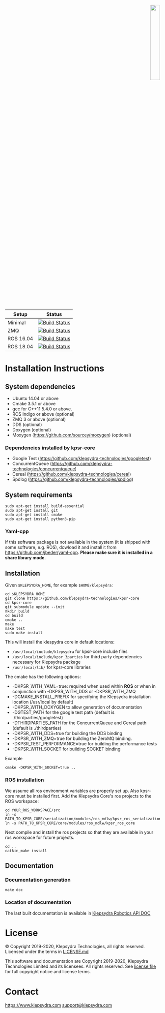 <p align="right">
  <img width="25%" height="25%"src="./images/klepsydra_logo.jpg">
</p>

Setup | Status
--- | ---
Minimal | [![Build Status](https://jenkins1.klepsydra.com/buildStatus/icon?job=kpsr-core%2Fmaster)](https://jenkins1.klepsydra.com/view/Core/job/kpsr-core/job/master/)
ZMQ | [![Build Status](https://jenkins1.klepsydra.com/buildStatus/icon?job=kpsr-zmq-core%2Fmaster)](https://jenkins1.klepsydra.com/view/Core/job/kpsr-zmq-core/job/master/)
ROS 16.04 | [![Build Status](https://jenkins1.klepsydra.com/buildStatus/icon?job=kpsr-ros-core-16.04%2Fmaster)](https://jenkins1.klepsydra.com/view/Core/job/kpsr-ros-core-16.04/job/master/)
ROS 18.04 | [![Build Status](https://jenkins1.klepsydra.com/buildStatus/icon?job=kpsr-ros-core-18.04%2Fmaster)](https://jenkins1.klepsydra.com/view/Core/job/kpsr-ros-core-18.04/job/master/)

# Installation Instructions

## System dependencies

* Ubuntu 14.04 or above
* Cmake 3.5.1 or above
* gcc for C++11 5.4.0 or above.
* ROS Indigo or above (optional)
* ZMQ 3 or above (optional)
* DDS (optional)
* Doxygen (optional)
* Moxygen (https://github.com/sourcey/moxygen) (optional)

### Dependencies installed by kpsr-core

* Google Test (https://github.com/klepsydra-technologies/googletest)
* ConcurrentQueue (https://github.com/klepsydra-technologies/concurrentqueue)
* Cereal (https://github.com/klepsydra-technologies/cereal)
* Spdlog (https://github.com/klepsydra-technologies/spdlog)

## System requirements

	sudo apt-get install build-essential
	sudo apt-get install git
	sudo apt-get install cmake
	sudo apt-get install python3-pip

### Yaml-cpp

If this software package is not available in the system (it is shipped with some software, e.g. ROS), dowload it and install it from https://github.com/jbeder/yaml-cpp. **Please make sure it is installed in a __share library mode__**.

## Installation

Given ```$KLEPSYDRA_HOME```, for example ```$HOME/klepsydra```:

```
cd $KLEPSYDRA_HOME
git clone https://github.com/klepsydra-technologies/kpsr-core
cd kpsr-core
git submodule update --init
mkdir build
cd build
cmake ..
make
make test
sudo make install
```

This will install the klespydra core in default locations:
- `/usr/local/include/klepsydra` for kpsr-core include files
- `/usr/local/include/kpsr_3parties` for third party dependencies necessary for Klepsydra package
- `/usr/local/lib/` for kpsr-core libraries

The cmake has the following options:

* -DKPSR_WITH_YAML=true: required when used within **ROS** or when in conjunction with -DKPSR_WITH_DDS or -DKPSR_WITH_ZMQ
* -DCMAKE_INSTALL_PREFIX for specifying the Klepsydra installation location (/usr/local by default)
* -DKPSR_WITH_DOXYGEN to allow generation of documentation
* -DGTEST_PATH for the google test path (default is ./thirdparties/googletest)
* -DTHIRDPARTIES_PATH for the ConcurrentQueue and Cereal path (default is ./thirdparties)
* -DKPSR_WITH_DDS=true for building the DDS binding
* -DKPSR_WITH_ZMQ=true for building the ZeroMQ binding.
* -DKPSR_TEST_PERFORMANCE=true for building the performance tests
* -DKPSR_WITH_SOCKET for building SOCKET binding

Example

```
cmake -DKPSR_WITH_SOCKET=true ..
```

### ROS installation

We assume all ros environment variables are properly set up. Also kpsr-core must be installed first.
Add the Klepsydra Core's ros projects to the ROS workspace:

```
cd YOUR_ROS_WORKSPACE/src
ln -s PATH_TO_KPSR_CORE/serialization/modules/ros_mdlw/kpsr_ros_serialization
ln -s PATH_TO_KPSR_CORE/core/modules/ros_mdlw/kpsr_ros_core
```

Next compile and install the ros projects so that they are available in your ros workspace for future projects.

```
cd ..
catkin_make install
```

## Documentation

### Documentation generation

```
make doc
```

### Location of documentation

The last built documentation is available in [Klepsydra Robotics API DOC](./api-doc/)


#  License

&copy; Copyright 2019-2020, Klepsydra Technologies, all rights reserved. Licensed under the terms in [LICENSE.md](./LICENSE.md)

This software and documentation are Copyright 2019-2020, Klepsydra Technologies
Limited and its licensees. All rights reserved. See [license file](./LICENSE.md) for full copyright notice and license terms.

#  Contact

https://www.klepsydra.com
support@klepsydra.com

